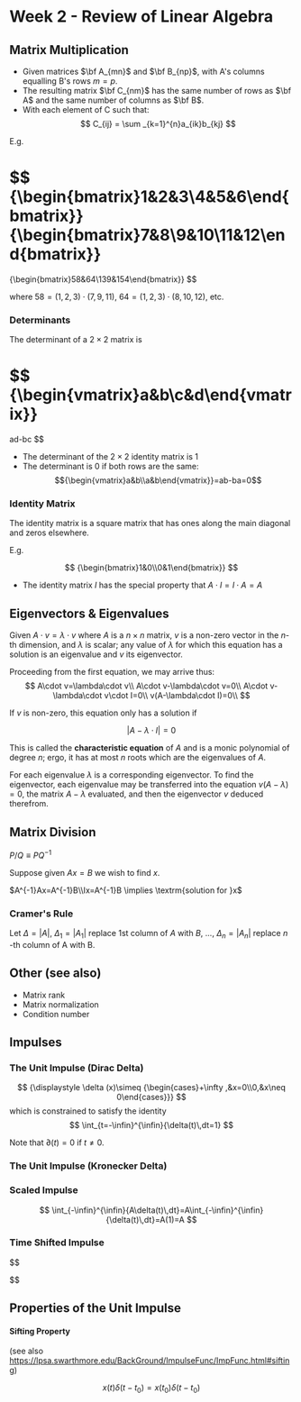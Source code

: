 # Week 2 - Review of Linear Algebra

## Matrix Multiplication
- Given matrices $\bf A_{mn}$ and $\bf B_{np}$, with A's columns equalling B's rows $m=p$. 
- The resulting matrix $\bf C_{nm}$ has the same number of rows as $\bf A$ and the same number of columns as $\bf B$.
- With each element of C such that:
$$
C_{ij}
=
\sum _{k=1}^{n}a_{ik}b_{kj}
$$

E.g.

$$
{\begin{bmatrix}1&2&3\\4&5&6\end{bmatrix}}
{\begin{bmatrix}7&8\\9&10\\11&12\end{bmatrix}}
=
{\begin{bmatrix}58&64\\139&154\end{bmatrix}}
$$

where $58 = (1,2,3)\cdot(7,9,11)$, $64 = (1,2,3)\cdot(8,10,12)$, etc.

### Determinants
The determinant of a $2\times 2$ matrix is

$$
{\begin{vmatrix}a&b\\c&d\end{vmatrix}}
=
ad-bc
$$

- The determinant of the $2\times 2$ identity matrix is 1
- The determinant is 0 if both rows are the same: $${\begin{vmatrix}a&b\\a&b\end{vmatrix}}=ab-ba=0$$

### Identity Matrix
The identity matrix is a square matrix that has ones along the main diagonal and zeros elsewhere.

E.g.

$$
{\begin{bmatrix}1&0\\0&1\end{bmatrix}}
$$

- The identity matrix $I$ has the special property that $A\cdot I = I\cdot A = A$

## Eigenvectors & Eigenvalues
Given $A\cdot v=\lambda \cdot v$ where $A$ is a $n\times n$ matrix, $v$ is a non-zero vector in the $n$-th dimension, and $\lambda$ is scalar; any value of $\lambda$ for which this equation has a solution is an eigenvalue and $v$ its eigenvector.


Proceeding from the first equation, we may arrive thus:
$$
A\cdot v=\lambda\cdot v\\
A\cdot v-\lambda\cdot v=0\\
A\cdot v-\lambda\cdot v\cdot I=0\\
v(A-\lambda\cdot I)=0\\
$$

If $v$ is non-zero, this equation only has a solution if 

$$
|A-\lambda\cdot I|=0
$$

This is called the **characteristic equation** of $A$ and is a monic polynomial of degree $n$; ergo, it has at most $n$ roots which are the eigenvalues of $A$. 

For each eigenvalue $\lambda$ is a corresponding eigenvector. To find the eigenvector, each eigenvalue may be transferred into the equation $v(A-\lambda)=0$, the matrix $A-\lambda$ evaluated, and then the eigenvector $v$ deduced therefrom.

## Matrix Division

$P/Q \equiv PQ^{-1}$

Suppose given $Ax=B$ we wish to find $x$.

$A^{-1}Ax=A^{-1}B\\Ix=A^{-1}B \implies \textrm{solution for }x$


### Cramer's Rule

Let $\Delta = |A|$, $\Delta_1=|A_1|$ replace 1st column of $A$ with $B$, $...$, $\Delta_n = |A_n|$ replace $n$ -th column of A with B.

## Other (see also)
- Matrix rank
- Matrix normalization
- Condition number

## Impulses

### The Unit Impulse (Dirac Delta)
$$
{\displaystyle \delta (x)\simeq {\begin{cases}+\infty ,&x=0\\0,&x\neq 0\end{cases}}}
$$
which is constrained to satisfy the identity
$$
\int_{t=-\infin}^{\infin}{\delta(t)\,dt=1}
$$

Note that $\partial(t) = 0 \textrm{ if } t\neq 0$.

### The Unit Impulse (Kronecker Delta)

### Scaled Impulse
$$
\int_{-\infin}^{\infin}{A\delta(t)\,dt}=A\int_{-\infin}^{\infin}{\delta(t)\,dt}=A(1)=A
$$

### Time Shifted Impulse
$$

$$

## Properties of the Unit Impulse

#### Sifting Property
(see also https://lpsa.swarthmore.edu/BackGround/ImpulseFunc/ImpFunc.html#sifting)

$$
x(t)\delta (t-t_0)=x(t_0)\delta(t-t_0)
$$